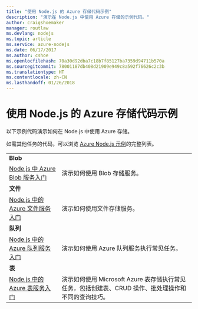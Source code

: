 ```yaml
---
title: "使用 Node.js 的 Azure 存储代码示例"
description: "演示在 Node.js 中使用 Azure 存储的示例代码。"
author: craigshoemaker
manager: routlaw
ms.devlang: nodejs
ms.topic: article
ms.service: azure-nodejs
ms.date: 06/17/2017
ms.author: cshoe
ms.openlocfilehash: 70a30d92dba7c18b7f85127ba7359d94711b570a
ms.sourcegitcommit: 78001187db408d21909e949c8a592f76626c2c3b
ms.translationtype: HT
ms.contentlocale: zh-CN
ms.lasthandoff: 01/26/2018
---
```

# <a name="azure-storage-with-nodejs-code-samples"></a>使用 Node.js 的 Azure 存储代码示例

以下示例代码演示如何在 Node.js 中使用 Azure 存储。

如需其他任务的代码，可以浏览 [Azure Node.js 示例](https://azure.microsoft.com/resources/samples/?term=nodejs)的完整列表。


| | |
|---|---|
| **Blob** ||
| [Node.js 中 Azure Blob 服务入门](https://github.com/Azure-Samples/storage-blob-node-getting-started) | 演示如何使用 Blob 存储服务。 |
| **文件** ||
| [Node.js 中的 Azure 文件服务入门](https://azure.microsoft.com/resources/samples/storage-file-node-getting-started/) | 演示如何使用文件存储服务。 |
| **队列** ||
| [Node.js 中的 Azure 队列服务入门](https://azure.microsoft.com/resources/samples/storage-queue-node-getting-started/) | 演示如何使用 Azure 队列服务执行常见任务。 |
| **表** ||
| [Node.js 中的 Azure 表服务入门](https://azure.microsoft.com/resources/samples/storage-table-node-getting-started/) | 演示如何使用 Microsoft Azure 表存储执行常见任务，包括创建表、CRUD 操作、批处理操作和不同的查询技巧。 |
